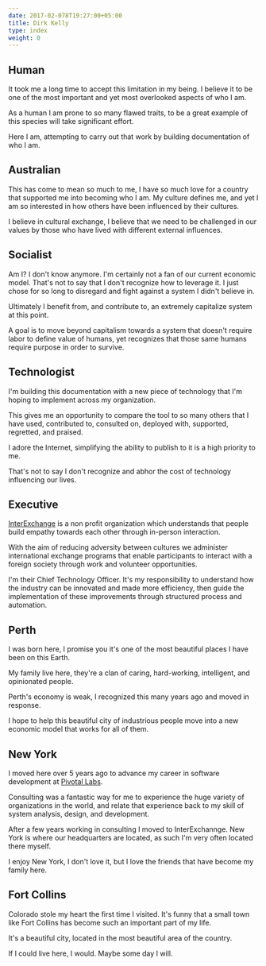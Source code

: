 ```yaml
---
date: 2017-02-078T19:27:00+05:00
title: Dirk Kelly
type: index
weight: 0
---
```


## Human

It took me a long time to accept this limitation in my being. I believe it to be one of the most important and yet most overlooked aspects of who I am.

As a human I am prone to so many flawed traits, to be a great example of this species will take significant effort.

Here I am, attempting to carry out that work by building documentation of who I am.

## Australian

This has come to mean so much to me, I have so much love for a country that supported me into becoming who I am. My culture defines me, and yet I am so interested in how others have been influenced by their cultures.

I believe in cultural exchange, I believe that we need to be challenged in our values by those who have lived with different external influences.

## Socialist

Am I? I don't know anymore. I'm certainly not a fan of our current economic model. That's not to say that I don't recognize how to leverage it. I just chose for so long to disregard and fight against a system I didn't believe in.

Ultimately I benefit from, and contribute to, an extremely capitalize system at this point.

A goal is to move beyond capitalism towards a system that doesn't require labor to define value of humans, yet recognizes that those same humans require purpose in order to survive.

## Technologist

I'm building this documentation with a new piece of technology that I'm hoping to implement across my organization.

This gives me an opportunity to compare the tool to so many others that I have used, contributed to, consulted on, deployed with, supported, regretted, and praised.

I adore the Internet, simplifying the ability to publish to it is a high priority to me.

That's not to say I don't recognize and abhor the cost of technology influencing our lives.

## Executive

[InterExchange](https://www.interexchange.org/) is a non profit organization which understands that people build empathy towards each other through in-person interaction.

With the aim of reducing adversity between cultures we administer international exchange programs that enable participants to interact with a foreign society through work and volunteer opportunities.

I'm their Chief Technology Officer. It's my responsibility to understand how the industry can be innovated and made more efficiency, then guide the implementation of these improvements through structured process and automation.

## Perth

I was born here, I promise you it's one of the most beautiful places I have been on this Earth.

My family live here, they're a clan of caring, hard-working, intelligent, and opinionated people.

Perth's economy is weak, I recognized this many years ago and moved in response.

I hope to help this beautiful city of industrious people move into a new economic model that works for all of them.

## New York

I moved here over 5 years ago to advance my career in software development at [Pivotal Labs](https://pivotal.io/labs).

Consulting was a fantastic way for me to experience the huge variety of organizations in the world, and relate that experience back to my skill of system analysis, design, and development.

After a few years working in consulting I moved to InterExchannge. New York is where our headquarters are located, as such I'm very often located there myself.

I enjoy New York, I don't love it, but I love the friends that have become my family here.

## Fort Collins

Colorado stole my heart the first time I visited. It's funny that a small town like Fort Collins has become such an important part of my life.

It's a beautiful city, located in the most beautiful area of the country.

If I could live here, I would. Maybe some day I will.
